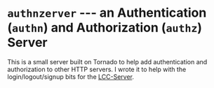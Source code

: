 # `authnzerver` --- an Authentication (`authn`) and Authorization (`authz`) Server

This is a small server built on Tornado to help add authentication and
authorization to other HTTP servers. I wrote it to help with the
login/logout/signup bits for the [LCC-Server](https://github.com/waqasbhatti).
